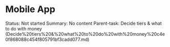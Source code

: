 # Mobile App

Status: Not started
Summary: No content
Parent-task: Decide tiers & what to do with money (Decide%20tiers%20&%20what%20to%20do%20with%20money%20c4e0f868088c454f805791bf3cadd077.md)
